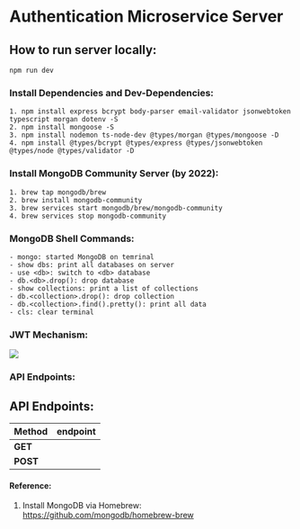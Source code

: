 # Authentication Microservice Server

## How to run server locally:

```
npm run dev
```

### Install Dependencies and Dev-Dependencies:

```
1. npm install express bcrypt body-parser email-validator jsonwebtoken typescript morgan dotenv -S
2. npm install mongoose -S
3. npm install nodemon ts-node-dev @types/morgan @types/mongoose -D
4. npm install @types/bcrypt @types/express @types/jsonwebtoken @types/node @types/validator -D
```

### Install MongoDB Community Server (by 2022):

```
1. brew tap mongodb/brew
2. brew install mongodb-community
3. brew services start mongodb/brew/mongodb-community
4. brew services stop mongodb-community
```

### MongoDB Shell Commands:

```
- mongo: started MongoDB on temrinal
- show dbs: print all databases on server
- use <db>: switch to <db> database
- db.<db>.drop(): drop database
- show collections: print a list of collections
- db.<collection>.drop(): drop collection
- db.<collection>.find().pretty(): print all data
- cls: clear terminal
```

### JWT Mechanism:

<image src="../public/jwt.png">

### API Endpoints:

## API Endpoints:

| **Method** | **endpoint** |
| ---------- | ------------ |
| **GET**    |              |
| **POST**   |              |

#### Reference:

1. Install MongoDB via Homebrew: https://github.com/mongodb/homebrew-brew
